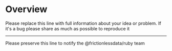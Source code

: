 # Overview

Please replace this line with full information about your idea or problem. If it's a bug please share as much as possible to reproduce it

---

Please preserve this line to notify the @frictionlessdata/ruby team
